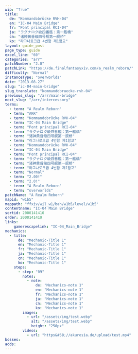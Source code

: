 ```yaml
---
wip: "True"
title:
  de: "Kommandobrücke RVH-04"
  en: "IC-04 Main Bridge"
  fr: "Pont principal RCI-04"
  ja: "ラグナロク級四番艦：第一艦橋"
  cn: "诸神黄昏级四号舰第一舰桥"
  ko: "라그나로크급 4번함 제1함교"
layout: guide_post
page_type: guide
excel_line: "60"
categories: "arr"
patchNumber: "2.0"
patchLink: "https://de.finalfantasyxiv.com/a_realm_reborn/"
difficulty: "Normal"
instanceType: "overworlds"
date: "2013.08.27"
slug: "ic-04-main-bridge"
slug_translate: "kommandobruecke-rvh-04"
previous_slug: "/arr/main-bridge"
next_slug: "/arr/intercessory"
terms:
  - term: "A Realm Reborn"
  - term: "ARR"
  - term: "Kommandobrücke RVH-04"
  - term: "IC-04 Main Bridge"
  - term: "Pont principal RCI-04"
  - term: "ラグナロク級四番艦：第一艦橋"
  - term: "诸神黄昏级四号舰第一舰桥"
  - term: "라그나로크급 4번함 제1함교"
  - term: "Kommandobrücke RVH-04"
  - term: "IC-04 Main Bridge"
  - term: "Pont principal RCI-04"
  - term: "ラグナロク級四番艦：第一艦橋"
  - term: "诸神黄昏级四号舰第一舰桥"
  - term: "라그나로크급 4번함 제1함교"
  - term: "Normal"
  - term: "2.00!"
  - term: "2.0!"
  - term: "A Realm Reborn"
  - term: "overworlds"
patchName: "A Realm Reborn"
mapid: "w1b5"
mappath: "ffxiv/wil_w1/bah/w1b5/level/w1b5"
contentname: "IC-04 Main Bridge"
sortid: 2000141410
order: 2000141410
links:
    gamerescapelink: "IC-04_Main_Bridge"
mechanics:
  - title:
      de: "Mechanic-Title 1"
      en: "Mechanic-Title 1"
      fr: "Mechanic-Title 1"
      ja: "Mechanic-Title 1"
      cn: "Mechanic-Title 1"
      ko: "Mechanic-Title 1"
    steps:
      - step: "09"
        notes:
          - note:
              de: "Mechanics-note 1"
              en: "Mechanics-note 1"
              fr: "Mechanics-note 1"
              ja: "Mechanics-note 1"
              cn: "Mechanics-note 1"
              ko: "Mechanics-note 1"
        images:
          - url: "/assets/img/test.webp"
            alt: "/assets/img/test.webp"
            height: "250px"
        videos:
          - url: "https&#58;//akurosia.de/upload/test.mp4"
bosses:
adds:
---
```


